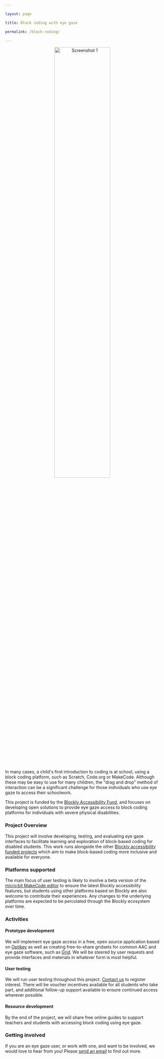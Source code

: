 ```yaml
---

layout: page

title: Block coding with eye gaze

permalink: /block-coding/

---
```


<div style="text-align: center;">
    <img src="../images/bitmap2.png" alt="Screenshot 1" style="width: 60%; max-width: 800px;" />
</div>

In many cases, a child's first introduction to coding is at school, using a block coding platform, such as Scratch, Code.org or MakeCode. Although these may be easy to use for many children, the "drag and drop" method of interaction can be a significant challenge for those individuals who use eye gaze to access their schoolwork.

This project is funded by the [Blockly Accessibility Fund](https://developers.google.com/blockly/accessibility-fund), and focuses on developing open solutions to provide eye gaze access to block coding platforms for individuals with severe physical disabilities. 

### Project Overview

This project will involve developing, testing, and evaluating eye gaze interfaces to facilitate learning and exploration of block-based coding for disabled students. This work runs alongside the other [Blockly accessibility funded projects](https://developers.google.com/blockly/accessibility-fund-recipients) which aim to make block-based coding more inclusive and available for everyone. 

### Platforms supported

The main focus of user testing is likely to involve a beta version of the [micro:bit MakeCode editor](makecode.microbit.org) to ensure the latest Blockly accessibility features, but students using other platforms based on Blockly are also welcome to contribute their experiences. Any changes to the underlying platforms are expected to be percolated through the Blockly ecosystem over time.


### Activities

#### Prototype development

We will implement eye gaze access in a free, open source application based on [Optikey](https://github.com/OptiKey/OptiKey/) as well as creating free-to-share gridsets for common AAC and eye gaze software, such as [Grid](https://thinksmartbox.com/grid/). We will be steered by user requests and provide interfaces and materials in whatever form is most helpful. 

#### User testing

We will run user testing throughout this project. [Contact us](mailto:kirsty.mcnaught@gmail.com) to register interest. There will be voucher incentives available for all students who take part, and additional follow-up support available to ensure continued access wherever possible.

#### Resource development

By the end of the project, we will share free online guides to support teachers and students with accessing block coding using eye gaze. 

### Getting involved
If you are an eye gaze user, or work with one, and want to be involved, we would love to hear from you! Please [send an email](mailto:kirsty.mcnaught@gmail.com) to find out more. 